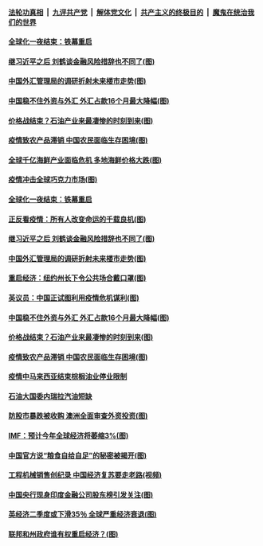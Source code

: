 ####  [法轮功真相](../../../../basic/blob/master/README.md?t=04161730) &nbsp;|&nbsp; [九评共产党](../../../../9ping.md/blob/master/README.md?t=04161730) &nbsp;|&nbsp; [解体党文化](../../../../jtdwh.md/blob/master/README.md?t=04161730)  &nbsp;|&nbsp; [共产主义的终极目的](../../../../gczydzjmd.md/blob/master/README.md?t=04161730) &nbsp;|&nbsp; [魔鬼在统治我们的世界](../../../../mgztzwmdsj.md/blob/master/README.md?t=04161730) 

#### [全球化一夜结束：铁幕重启](../pages/p5/929972.md?t=04161730) 

#### [继习近平之后 刘鹤谈金融风险措辞也不同了(图)](../pages/p5/929950.md?t=04161730) 

#### [中国外汇管理局的调研折射未来楼市走势(图)](../pages/p5/929939.md?t=04161730) 

#### [中国稳不住外资与外汇 外汇占款16个月最大降幅(图)](../pages/p5/929930.md?t=04161730) 

#### [价格战结束？石油产业来最凄惨的时刻到来(图)](../pages/p5/929921.md?t=04161730) 

#### [疫情致农产品滞销 中国农民面临生存困境(图)](../pages/p5/929907.md?t=04161730) 

#### [全球千亿海鲜产业面临危机 多地海鲜价格大跌(图)](../pages/p5/930015.md?t=04161730) 

#### [疫情冲击全球巧克力市场(图)](../pages/p5/930013.md?t=04161730) 

#### [全球化一夜结束：铁幕重启](../pages/p5/929972.md?t=04161730) 

#### [正反看疫情：所有人改变命运的千载良机(图)](../pages/p5/929969.md?t=04161730) 

#### [继习近平之后 刘鹤谈金融风险措辞也不同了(图)](../pages/p5/929950.md?t=04161730) 

#### [中国外汇管理局的调研折射未来楼市走势(图)](../pages/p5/929939.md?t=04161730) 

#### [重启经济：纽约州长下令公共场合戴口罩(图)](../pages/p5/929967.md?t=04161730) 

#### [英议员：中国正试图利用疫情危机谋利(图)](../pages/p5/929965.md?t=04161730) 

#### [中国稳不住外资与外汇 外汇占款16个月最大降幅(图)](../pages/p5/929930.md?t=04161730) 

#### [价格战结束？石油产业来最凄惨的时刻到来(图)](../pages/p5/929921.md?t=04161730) 

#### [疫情致农产品滞销 中国农民面临生存困境(图)](../pages/p5/929907.md?t=04161730) 

#### [疫情中马来西亚结束棕榈油业停业限制](../pages/p5/929906.md?t=04161730) 

#### [石油大国委内瑞拉汽油短缺](../pages/p5/929905.md?t=04161730) 

#### [防股市暴跌被收购 澳洲全面审查外资投资(图)](../pages/p5/929880.md?t=04161730) 

#### [IMF：预计今年全球经济将萎缩3%(图)](../pages/p5/929879.md?t=04161730) 

#### [中国官方说“粮食自给自足”的秘密被揭开(图)](../pages/p5/929825.md?t=04161730) 

#### [工程机械销售创纪录 中国经济复苏要走老路(视频)](../pages/p5/929815.md?t=04161730) 

#### [中国央行现身印度金融公司股东榜引发关注(图)](../pages/p5/929832.md?t=04161730) 

#### [英经济二季度或下滑35％ 全球严重经济衰退(图)](../pages/p5/929852.md?t=04161730) 

#### [联邦和州政府谁有权重启经济？(图)](../pages/p5/929851.md?t=04161730) 

